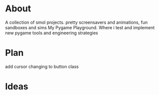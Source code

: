 # About
A collection of smol projects. pretty screensavers and animations, fun sandboxes and sims
My Pygame Playground. Where i test and implement new pygame tools and engineering strategies
# Plan
add cursor changing to button class
# Ideas